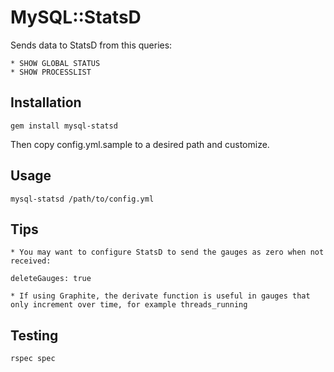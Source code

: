 # MySQL::StatsD

Sends data to StatsD from this queries:

    * SHOW GLOBAL STATUS
    * SHOW PROCESSLIST

## Installation

    gem install mysql-statsd

Then copy config.yml.sample to a desired path and customize.

## Usage

    mysql-statsd /path/to/config.yml

## Tips

    * You may want to configure StatsD to send the gauges as zero when not received:

    deleteGauges: true

    * If using Graphite, the derivate function is useful in gauges that only increment over time, for example threads_running

## Testing

    rspec spec
